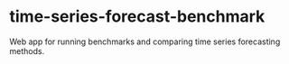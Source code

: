 # time-series-forecast-benchmark
 Web app for running benchmarks and comparing time series forecasting methods.
